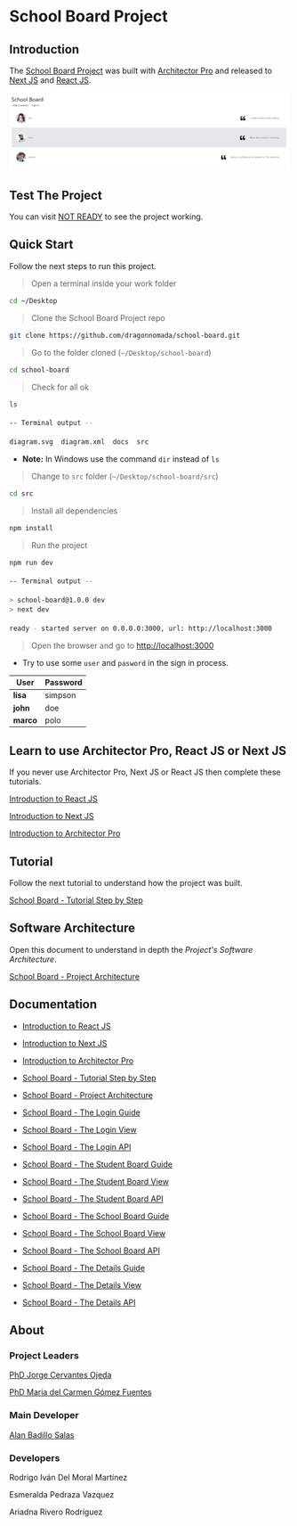 # School Board Project

## Introduction

The [School Board Project](https://github.com/dragonnomada/school-board) was built with [Architector Pro](./ArchitectorPro.md) and released to [Next JS](https://nextjs.org) and [React JS](https://reactjs.org).

![The School Board View](./assets/SchoolBoard.png)

## Test The Project

You can visit [NOT READY](https://example.com) to see the project working.

## Quick Start

Follow the next steps to run this project.

> Open a terminal inside your work folder

```bash
cd ~/Desktop
```

> Clone the School Board Project repo

```bash
git clone https://github.com/dragonnomada/school-board.git
```

> Go to the folder cloned (`~/Desktop/school-board`)

```bash
cd school-board
```

> Check for all ok

```bash
ls

-- Terminal output --

diagram.svg  diagram.xml  docs  src
```

* **Note:** In Windows use the command `dir` instead of `ls`

> Change to `src` folder (`~/Desktop/school-board/src`)

```bash
cd src
```

> Install all dependencies

```bash
npm install
```

> Run the project

```bash
npm run dev

-- Terminal output --

> school-board@1.0.0 dev
> next dev

ready - started server on 0.0.0.0:3000, url: http://localhost:3000
```

> Open the browser and go to [http://localhost:3000](http://localhost:3000)

* Try to use some `user` and `pasword` in the sign in process.

User | Password
--- | ---
**lisa** | simpson
**john** | doe
**marco** | polo

## Learn to use Architector Pro, React JS or Next JS

If you never use Architector Pro, Next JS or React JS then complete these tutorials.

[Introduction to React JS](./ReactJS.md)

[Introduction to Next JS](./NextJS.md)

[Introduction to Architector Pro](./ArchitectorPro.md)

## Tutorial

Follow the next tutorial to understand how the project was built.

[School Board - Tutorial Step by Step](./Tutorial.md)

## Software Architecture

Open this document to understand in depth the *Project's Software Architecture*.

[School Board - Project Architecture](./Architecture.md)

## Documentation

* [Introduction to React JS](./ReactJS.md)

* [Introduction to Next JS](./NextJS.md)

* [Introduction to Architector Pro](./ArchitectorPro.md)

* [School Board - Tutorial Step by Step](./Tutorial.md)

* [School Board - Project Architecture](./Architecture.md)

* [School Board - The Login Guide](./Login-Architecture.md)

* [School Board - The Login View](./Login-View.md)

* [School Board - The Login API](./Login-API.md)

* [School Board - The Student Board Guide](./StudentBoard-Architecture.md)

* [School Board - The Student Board View](./StudentBoard-View.md)

* [School Board - The Student Board API](./StudentBoard-API.md)

* [School Board - The School Board Guide](./SchoolBoard-Architecture.md)

* [School Board - The School Board View](./SchoolBoard-View.md)

* [School Board - The School Board API](./SchoolBoard-API.md)

* [School Board - The Details Guide](./Details-Architecture.md)

* [School Board - The Details View](./Details-View.md)

* [School Board - The Details API](./Details-API.md)

## About

### Project Leaders

[PhD Jorge Cervantes Ojeda](mailto:jorge.cervantes.ojeda@gmail.com)

[PhD María del Carmen Gómez Fuentes](mailto:mcgomezfuentes@netscape.net)

### Main Developer

[Alan Badillo Salas](mailto:dragonnomada123@gmail.com)

### Developers

Rodrigo Iván Del Moral Martínez

Esmeralda Pedraza Vazquez

Ariadna Rivero Rodríguez
